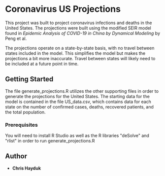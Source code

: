 # Coronavirus US Projections

This project was built to project coronavirus infections and deaths in the United States. The projections were built using the modified SEIR model found in *Epidemic Analysis of COVID-19 in China by Dynamical Modeling* by Peng et al.

The projections operate on a state-by-state basis, with no travel between states included in the model. This simplifies the model but makes the projections a bit more inaccurate. Travel between states will likely need to be included at a future point in time.

## Getting Started

The file generate_projections.R utilizes the other supporting files in order to generate the projections for the United States. The starting data for the model is contained in the file US_data.csv, which contains data for each state on the number of confirmed cases, deaths, recovered patients, and the total population.

### Prerequisites

You will need to install R Studio as well as the R libraries "deSolve" and "rlist" in order to run generate_projections.R 

## Author

* **Chris Hayduk** 
